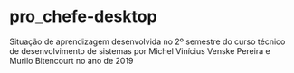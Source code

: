 # pro_chefe-desktop
Situação de aprendizagem desenvolvida no 2º semestre do curso técnico de desenvolvimento de sistemas por Michel Vinícius Venske Pereira e Murilo Bitencourt no ano de 2019
